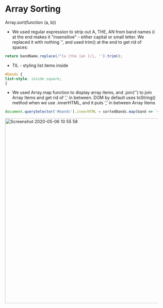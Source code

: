 <h1>Array Sorting</h1>

Array.sort(function (a, b)) 

* We used regular expression to strip out A, THE, AN from band names (i at the end makes it "insensitive" - either capital or small letter. We replaced it with nothing '', and used trim() at the end to get rid of spaces:

```javascript
return bandName.replace(/^(a |the |an )/i, '').trim();
```

* TIL - styling list items inside

```css
#bands {
list-style: inside square;
}
```
* We used Array.map function to display array items, and .join('') to join Array Items and get rid of ',' in between. DOM by default uses toString() method when we use .innerHTML, and it puts ',' in between Array Items


```javascript
document.querySelector('#bands').innerHTML = sortedBands.map(band => `<li>${band}</li>`).join('');
```

<img width="610" alt="Screenshot 2020-05-06 10 55 58" src="https://user-images.githubusercontent.com/3833560/81192426-36723500-8f88-11ea-8613-b23a18789251.png">
